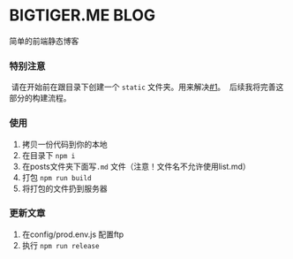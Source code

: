 # BIGTIGER.ME BLOG 
简单的前端静态博客

### 特别注意

  请在开始前在跟目录下创建一个 `static` 文件夹。用来解决[#1](https://github.com/liujinyang1994/Blog/issues/1)。
  后续我将完善这部分的构建流程。

### 使用

1. 拷贝一份代码到你的本地
2. 在目录下 `npm i`
3. 在posts文件夹下面写`.md` 文件（注意！文件名不允许使用list.md）
4. 打包 `npm run build`
5. 将打包的文件扔到服务器

### 更新文章

1. 在config/prod.env.js 配置ftp
2. 执行 `npm run release`




